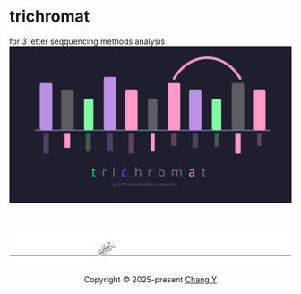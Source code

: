 # trichromat

for 3 letter seqquencing methods analysis
![log](./docs/trichromat-logo.svg)

&nbsp;

<p align="center">
<img
  src="https://raw.githubusercontent.com/y9c/y9c/master/resource/footer_line.svg?sanitize=true"
/>
</p>
<p align="center">
Copyright &copy; 2025-present
<a href="https://github.com/y9c" target="_blank">Chang Y</a>
</p>
<p align="center">
